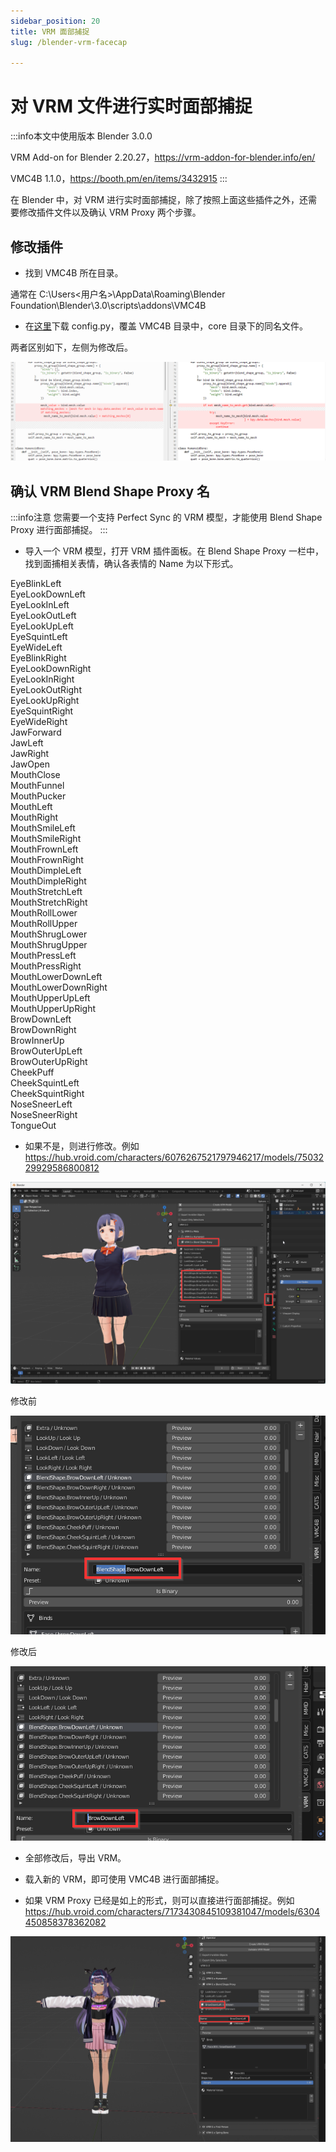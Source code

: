 ```yaml
---
sidebar_position: 20
title: VRM 面部捕捉
slug: /blender-vrm-facecap

---
```


# 对 VRM 文件进行实时面部捕捉

:::info本文中使用版本
Blender 3.0.0

VRM Add-on for Blender 2.20.27，https://vrm-addon-for-blender.info/en/

VMC4B 1.1.0，https://booth.pm/en/items/3432915
:::

在 Blender 中，对 VRM 进行实时面部捕捉，除了按照上面这些插件之外，还需要修改插件文件以及确认 VRM Proxy 两个步骤。

## 修改插件

- 找到 VMC4B 所在目录。

通常在 C:\Users\<用户名>\AppData\Roaming\Blender Foundation\Blender\3.0\scripts\addons\VMC4B

- 在[这里](https://kilimanjaro.sunnyview.tech/config.py)下载 config.py，覆盖 VMC4B 目录中，core 目录下的同名文件。 

两者区别如下，左侧为修改后。

![](../../../img/2024_01_23_10_07_00-config.py.png)

## 确认 VRM Blend Shape Proxy 名

:::info注意
您需要一个支持 Perfect Sync 的 VRM 模型，才能使用 Blend Shape Proxy 进行面部捕捉。
:::

- 导入一个 VRM 模型，打开 VRM 插件面板。在 Blend Shape Proxy 一栏中，找到面捕相关表情，确认各表情的 Name 为以下形式。

EyeBlinkLeft  
EyeLookDownLeft  
EyeLookInLeft  
EyeLookOutLeft  
EyeLookUpLeft  
EyeSquintLeft  
EyeWideLeft  
EyeBlinkRight  
EyeLookDownRight  
EyeLookInRight  
EyeLookOutRight  
EyeLookUpRight  
EyeSquintRight  
EyeWideRight  
JawForward  
JawLeft  
JawRight  
JawOpen  
MouthClose  
MouthFunnel  
MouthPucker  
MouthLeft  
MouthRight  
MouthSmileLeft  
MouthSmileRight  
MouthFrownLeft  
MouthFrownRight  
MouthDimpleLeft  
MouthDimpleRight  
MouthStretchLeft  
MouthStretchRight  
MouthRollLower  
MouthRollUpper  
MouthShrugLower  
MouthShrugUpper  
MouthPressLeft  
MouthPressRight  
MouthLowerDownLeft  
MouthLowerDownRight  
MouthUpperUpLeft  
MouthUpperUpRight  
BrowDownLeft  
BrowDownRight  
BrowInnerUp  
BrowOuterUpLeft  
BrowOuterUpRight  
CheekPuff  
CheekSquintLeft  
CheekSquintRight  
NoseSneerLeft  
NoseSneerRight  
TongueOut  

- 如果不是，则进行修改。例如 https://hub.vroid.com/characters/6076267521797946217/models/7503229929586800812

![](../../../img/2024_01_23_10_36_19-Blender.png)

修改前

![](../../../img/2024_01_23_10_44_00-Blender.png)

修改后

![](../../../img/2024_01_23_10_44_14-Blender.png)

- 全部修改后，导出 VRM。

- 载入新的 VRM，即可使用 VMC4B 进行面部捕捉。

- 如果 VRM Proxy 已经是如上的形式，则可以直接进行面部捕捉。例如 https://hub.vroid.com/characters/7173430845109381047/models/6304450858378362082

![](../../../img/2024_01_23_12_58_02-Blender.png)